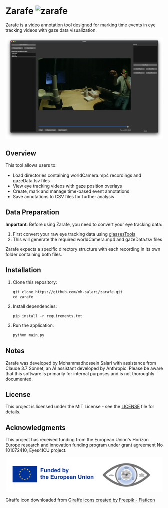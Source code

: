# Zarafe <img src="resources/app_icon.ico" alt="zarafe" width="30" height="30">

Zarafe is a video annotation tool designed for marking time events in eye tracking videos with gaze data visualization.

<p align="center">
<img src="resources/app.png" alt="EyE Annotation Tool Main Page" width="800">
</p>

## Overview

This tool allows users to:
- Load directories containing worldCamera.mp4 recordings and gazeData.tsv files
- View eye tracking videos with gaze position overlays
- Create, mark and manage time-based event annotations
- Save annotations to CSV files for further analysis

## Data Preparation

**Important**: Before using Zarafe, you need to convert your eye tracking data:

1. First convert your raw eye tracking data using [glassesTools](https://github.com/dcnieho/glassesTools/tree/master/src/glassesTools)
2. This will generate the required worldCamera.mp4 and gazeData.tsv files

Zarafe expects a specific directory structure with each recording in its own folder containing both files.

## Installation

1. Clone this repository:
   ```
   git clone https://github.com/mh-salari/zarafe.git
   cd zarafe
   ```

2. Install dependencies:
   ```
   pip install -r requirements.txt
   ```

3. Run the application:
   ```
   python main.py
   ```

## Notes

Zarafe was developed by Mohammadhossein Salari with assistance from Claude 3.7 Sonnet, an AI assistant developed by Anthropic. Please be aware that this software is primarily for internal purposes and is not thoroughly documented. 


## License

This project is licensed under the MIT License - see the [LICENSE](LICENSE) file for details.

## Acknowledgments

This project has received funding from the European Union's Horizon Europe research and innovation funding program under grant agreement No 101072410, Eyes4ICU project.

<p align="center">
<img src="resources/Funded_by_EU_Eyes4ICU.png" alt="Funded by EU Eyes4ICU" width="500">
</p>

Giraffe icon downloaded from <a href="https://www.flaticon.com/free-icons/giraffe" title="giraffe icons">Giraffe icons created by Freepik - Flaticon</a>